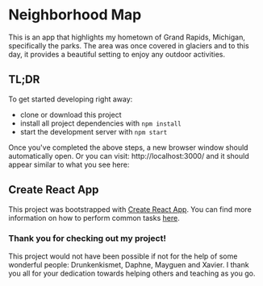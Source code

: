 # Neighborhood Map

This is an app that highlights my hometown of Grand Rapids, Michigan, specifically the parks. The area was once covered in glaciers and to this day, it provides a beautiful setting to enjoy any outdoor activities.

## TL;DR

To get started developing right away:

* clone or download this project
* install all project dependencies with `npm install`
* start the development server with `npm start`

Once you've completed the above steps, a new browser window should automatically open. Or you can visit: http://localhost:3000/ and it should appear similar to what you see here:

## Create React App

This project was bootstrapped with [Create React App](https://github.com/facebookincubator/create-react-app). You can find more information on how to perform common tasks [here](https://github.com/facebookincubator/create-react-app/blob/master/packages/react-scripts/template/README.md).

### Thank you for checking out my project!

This project would not have been possible if not for the help of some wonderful people: Drunkenkismet, Daphne, Mayguen and Xavier. I thank you all for your dedication towards helping others and teaching as you go.
